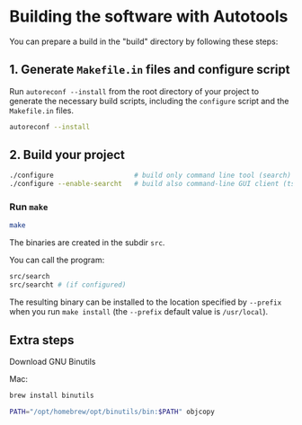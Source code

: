 # Building the software with Autotools

You can prepare a build in the "build" directory by following these steps:

## 1. Generate `Makefile.in` files and configure script

Run `autoreconf --install` from the root directory of your project to generate the necessary build scripts, including the `configure` script and the `Makefile.in` files.

```bash
autoreconf --install
```

## 2. Build your project

```bash
./configure                    # build only command line tool (search)
./configure --enable-searcht   # build also command-line GUI client (tsearch)
```

### Run `make`

```bash
make
```

The binaries are created in the subdir `src`.

You can call the program:

```bash
src/search
src/searcht # (if configured)
```

The resulting binary can be installed to the location specified by `--prefix` when you run `make install` (the `--prefix` default value is `/usr/local`).

## Extra steps

Download GNU Binutils

Mac:

```zsh
brew install binutils
```

```zsh
PATH="/opt/homebrew/opt/binutils/bin:$PATH" objcopy
```